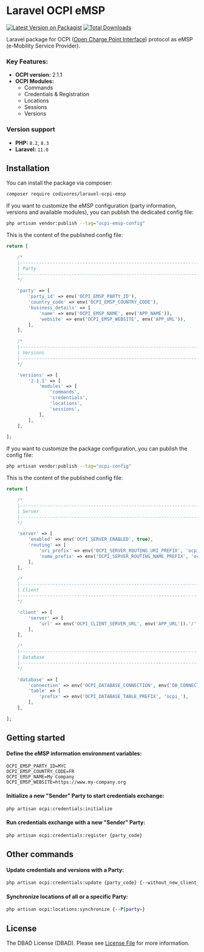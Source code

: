# Laravel OCPI eMSP

[![Latest Version on Packagist](https://img.shields.io/packagist/v/codivores/laravel-ocpi-emsp.svg?style=flat-square)](https://packagist.org/packages/codivores/laravel-ocpi-emsp)
[![Total Downloads](https://img.shields.io/packagist/dt/codivores/laravel-ocpi-emsp.svg?style=flat-square)](https://packagist.org/packages/codivores/laravel-ocpi-emsp)

Laravel package for OCPI ([Open Charge Point Interface](https://github.com/ocpi/ocpi)) protocol as eMSP (e-Mobility Service Provider).

### Key Features:

- **OCPI version:** 2.1.1
- **OCPI Modules:**
  - Commands
  - Credentials & Registration
  - Locations
  - Sessions
  - Versions

### Version support

- **PHP:** `8.2`, `8.3`
- **Laravel:** `11.0`

## Installation

You can install the package via composer:

```bash
composer require codivores/laravel-ocpi-emsp
```

If you want to customize the eMSP configuration (party information, versions and available modules), you can publish the dedicated config file:

```bash
php artisan vendor:publish --tag="ocpi-emsp-config"
```

This is the content of the published config file:

```php
return [

    /*
    |--------------------------------------------------------------------------
    | Party
    |--------------------------------------------------------------------------
    */

    'party' => [
        'party_id' => env('OCPI_EMSP_PARTY_ID'),
        'country_code' => env('OCPI_EMSP_COUNTRY_CODE'),
        'business_details' => [
            'name' => env('OCPI_EMSP_NAME', env('APP_NAME')),
            'website' => env('OCPI_EMSP_WEBSITE', env('APP_URL')),
        ],
    ],

    /*
    |--------------------------------------------------------------------------
    | Versions
    |--------------------------------------------------------------------------
    */

    'versions' => [
        '2.1.1' => [
            'modules' => [
                'commands',
                'credentials',
                'locations',
                'sessions',
            ],
        ],
    ],

];
```

If you want to customize the package configuration, you can publish the config file:

```bash
php artisan vendor:publish --tag="ocpi-config"
```

This is the content of the published config file:

```php
return [

    /*
    |--------------------------------------------------------------------------
    | Server
    |--------------------------------------------------------------------------
    */

    'server' => [
        'enabled' => env('OCPI_SERVER_ENABLED', true),
        'routing' => [
            'uri_prefix' => env('OCPI_SERVER_ROUTING_URI_PREFIX', 'ocpi/emsp'),
            'name_prefix' => env('OCPI_SERVER_ROUTING_NAME_PREFIX', 'ocpi.emsp.'),
        ],
    ],

    /*
    |--------------------------------------------------------------------------
    | Client
    |--------------------------------------------------------------------------
    */

    'client' => [
        'server' => [
            'url' => env('OCPI_CLIENT_SERVER_URL', env('APP_URL')).'/'.env('OCPI_SERVER_ROUTING_URI_PREFIX', 'ocpi/emsp'),
        ],
    ],

    /*
    |--------------------------------------------------------------------------
    | Database
    |--------------------------------------------------------------------------
    */

    'database' => [
        'connection' => env('OCPI_DATABASE_CONNECTION', env('DB_CONNECTION', 'sqlite')),
        'table' => [
            'prefix' => env('OCPI_DATABASE_TABLE_PREFIX', 'ocpi_'),
        ],
    ],

];
```

## Getting started

#### Define the eMSP information environment variables:

```dotenv
OCPI_EMSP_PARTY_ID=MYC
OCPI_EMSP_COUNTRY_CODE=FR
OCPI_EMSP_NAME=My Company
OCPI_EMSP_WEBSITE=https://www.my-company.org
```

#### Initialize a new "Sender" Party to start credentials exchange:

```bash
php artisan ocpi:credentials:initialize
```

#### Run credentials exchange with a new "Sender" Party:

```bash
php artisan ocpi:credentials:register {party_code}
```
## Other commands

#### Update credentials and versions with a Party:

```bash
php artisan ocpi:credentials:update {party_code} {--without_new_client_token}
```

#### Synchronize locations of all or a specific Party:

```bash
php artisan ocpi:locations:synchronize {--P|party=}
```


## License

The DBAD License (DBAD). Please see [License File](LICENSE.md) for more information.
